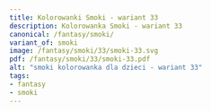 ```yaml
---
title: Kolorowanki Smoki - wariant 33
description: Kolorowanka Smoki - wariant 33
canonical: /fantasy/smoki/
variant_of: smoki
image: /fantasy/smoki/33/smoki-33.svg
pdf: /fantasy/smoki/33/smoki-33.pdf
alt: "smoki kolorowanka dla dzieci - wariant 33"
tags:
- fantasy
- smoki
---
```


